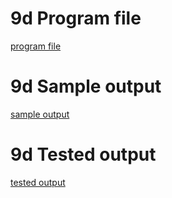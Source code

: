 # 9d Program file
[program file](program.png.jpg)

# 9d Sample output
[sample output](sampleoutput.png.jpg)

# 9d Tested output
[tested output](testedoutput.png.jpg)
